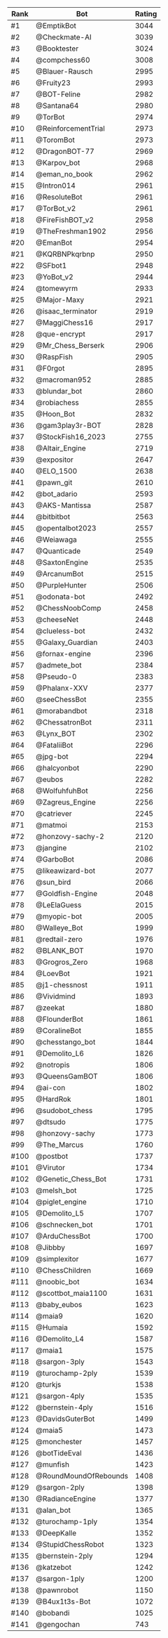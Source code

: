 Rank|Bot|Rating
---|---|---
#1|@EmptikBot|3044
#2|@Checkmate-AI|3039
#3|@Booktester|3024
#4|@compchess60|3008
#5|@Blauer-Rausch|2995
#6|@Fruity23|2993
#7|@BOT-Feline|2982
#8|@Santana64|2980
#9|@TorBot|2974
#10|@ReinforcementTrial|2973
#11|@ToromBot|2973
#12|@DragonBOT-77|2969
#13|@Karpov_bot|2968
#14|@eman_no_book|2962
#15|@Intron014|2961
#16|@ResoluteBot|2961
#17|@TorBot_v2|2961
#18|@FireFishBOT_v2|2958
#19|@TheFreshman1902|2956
#20|@EmanBot|2954
#21|@KQRBNPkqrbnp|2950
#22|@SFbot1|2948
#23|@YoBot_v2|2944
#24|@tomewyrm|2933
#25|@Major-Maxy|2921
#26|@isaac_terminator|2919
#27|@MaggiChess16|2917
#28|@que-encrypt|2917
#29|@Mr_Chess_Berserk|2906
#30|@RaspFish|2905
#31|@F0rgot|2895
#32|@macroman952|2885
#33|@blundar_bot|2860
#34|@robiachess|2855
#35|@Hoon_Bot|2832
#36|@gam3play3r-BOT|2828
#37|@StockFish16_2023|2755
#38|@Altair_Engine|2719
#39|@expositor|2647
#40|@ELO_1500|2638
#41|@pawn_git|2610
#42|@bot_adario|2593
#43|@AKS-Mantissa|2587
#44|@bitbitbot|2563
#45|@opentalbot2023|2557
#46|@Weiawaga|2555
#47|@Quanticade|2549
#48|@SaxtonEngine|2535
#49|@ArcanumBot|2515
#50|@PurpleHunter|2506
#51|@odonata-bot|2492
#52|@ChessNoobComp|2458
#53|@cheeseNet|2448
#54|@clueless-bot|2432
#55|@Galaxy_Guardian|2403
#56|@fornax-engine|2396
#57|@admete_bot|2384
#58|@Pseudo-0|2383
#59|@Phalanx-XXV|2377
#60|@seeChessBot|2355
#61|@morabandbot|2318
#62|@ChessatronBot|2311
#63|@Lynx_BOT|2302
#64|@FataliiBot|2296
#65|@jpg-bot|2294
#66|@halcyonbot|2290
#67|@eubos|2282
#68|@WolfuhfuhBot|2256
#69|@Zagreus_Engine|2256
#70|@catriever|2245
#71|@matmoi|2153
#72|@honzovy-sachy-2|2120
#73|@jangine|2102
#74|@GarboBot|2086
#75|@likeawizard-bot|2077
#76|@sun_bird|2066
#77|@Goldfish-Engine|2048
#78|@LeElaGuess|2015
#79|@myopic-bot|2005
#80|@Walleye_Bot|1999
#81|@redtail-zero|1976
#82|@BLANK_BOT|1970
#83|@Grogros_Zero|1968
#84|@LoevBot|1921
#85|@j1-chessnost|1911
#86|@Vividmind|1893
#87|@zeekat|1880
#88|@FlounderBot|1861
#89|@CoralineBot|1855
#90|@chesstango_bot|1844
#91|@Demolito_L6|1826
#92|@notropis|1806
#93|@QueensGamBOT|1806
#94|@ai-con|1802
#95|@HardRok|1801
#96|@sudobot_chess|1795
#97|@dtsudo|1775
#98|@honzovy-sachy|1773
#99|@The_Marcus|1760
#100|@postbot|1737
#101|@Virutor|1734
#102|@Genetic_Chess_Bot|1731
#103|@melsh_bot|1725
#104|@piglet_engine|1710
#105|@Demolito_L5|1707
#106|@schnecken_bot|1701
#107|@ArduChessBot|1700
#108|@Jibbby|1697
#109|@simplexitor|1677
#110|@ChessChildren|1669
#111|@noobic_bot|1634
#112|@scottbot_maia1100|1631
#113|@baby_eubos|1623
#114|@maia9|1620
#115|@Humaia|1592
#116|@Demolito_L4|1587
#117|@maia1|1575
#118|@sargon-3ply|1543
#119|@turochamp-2ply|1539
#120|@turkjs|1538
#121|@sargon-4ply|1535
#122|@bernstein-4ply|1516
#123|@DavidsGuterBot|1499
#124|@maia5|1473
#125|@monchester|1457
#126|@botTideEval|1436
#127|@munfish|1423
#128|@RoundMoundOfRebounds|1408
#129|@sargon-2ply|1398
#130|@RadianceEngine|1377
#131|@alan_bot|1365
#132|@turochamp-1ply|1354
#133|@DeepKalle|1352
#134|@StupidChessRobot|1323
#135|@bernstein-2ply|1294
#136|@katzebot|1242
#137|@sargon-1ply|1200
#138|@pawnrobot|1150
#139|@B4ux1t3s-Bot|1072
#140|@bobandi|1025
#141|@gengochan|743
